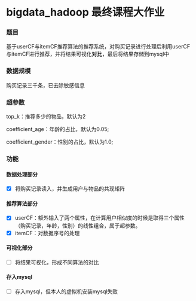 # bigdata_hadoop 最终课程大作业
### 题目
基于userCF与itemCF推荐算法的推荐系统，对购买记录进行处理后利用userCF与itemCF进行推荐，并将结果可视化**对比**，最后将结果存储到mysql中

### 数据规模
购买记录三千条，已去除敏感信息

### 超参数
top_k：推荐多少的物品，默认为2

coefficient_age：年龄的占比，默认为0.05;

coefficient_gender：性别的占比，默认为1.0;

### 功能
#### 数据处理部分
- [x] 将购买记录读入，并生成用户与物品的共现矩阵
#### 推荐算法部分
- [x] userCF：额外输入了两个属性，在计算用户相似度的时候是取得三个属性（购买记录，年龄，性别）的线性组合，属于超参数。
- [x] itemCF：对数据序号的处理
#### 可视化部分
- [ ] 将结果可视化，形成不同算法的对比
#### 存入mysql
- [ ] 存入mysql，但本人的虚拟机安装mysql失败